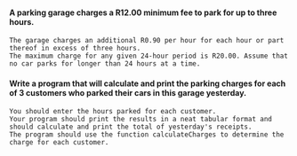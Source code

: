 #### A parking garage charges a R12.00 minimum fee to park for up to three hours. 
    The garage charges an additional R0.90 per hour for each hour or part thereof in excess of three hours. 
    The maximum charge for any given 24-hour period is R20.00. Assume that no car parks for longer than 24 hours at a time.

#### Write a program that will calculate and print the parking charges for each of 3 customers who parked their cars in this garage yesterday. 
    You should enter the hours parked for each customer. 
    Your program should print the results in a neat tabular format and should calculate and print the total of yesterday's receipts. 
    The program should use the function calculateCharges to determine the charge for each customer.